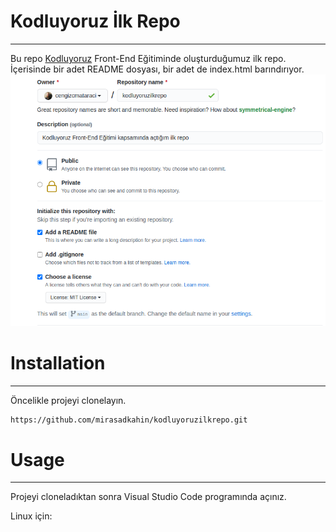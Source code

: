 # Kodluyoruz İlk Repo
---
Bu repo [Kodluyoruz](http://https://kodluyoruz.org/) Front-End Eğitiminde oluşturduğumuz ilk repo. İçerisinde bir adet README dosyası, bir adet de index.html barındırıyor.
![Image](github.png)
# Installation
---
Öncelikle projeyi clonelayın.

```bash
https://github.com/mirasadkahin/kodluyoruzilkrepo.git
```

# Usage
---
Projeyi cloneladıktan sonra Visual Studio Code programında açınız.

Linux için:

 